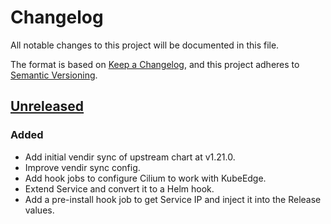 # Changelog

All notable changes to this project will be documented in this file.

The format is based on [Keep a Changelog](https://keepachangelog.com/en/1.0.0/),
and this project adheres to [Semantic Versioning](https://semver.org/spec/v2.0.0.html).

## [Unreleased]

### Added

- Add initial vendir sync of upstream chart at v1.21.0.
- Improve vendir sync config.
- Add hook jobs to configure Cilium to work with KubeEdge.
- Extend Service and convert it to a Helm hook.
- Add a pre-install hook job to get Service IP and inject it into the Release values.

[Unreleased]: https://github.com/giantswarm/kubeedge-cloudcore-app/tree/main
